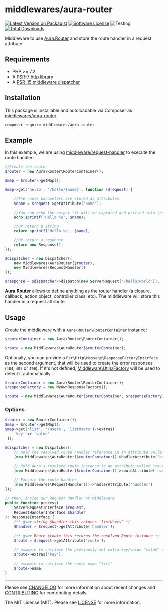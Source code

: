# middlewares/aura-router

[![Latest Version on Packagist][ico-version]][link-packagist]
[![Software License][ico-license]](LICENSE)
![Testing][ico-ga]
[![Total Downloads][ico-downloads]][link-downloads]

Middleware to use [Aura.Router](https://github.com/auraphp/Aura.Router/) and store the route handler in a request attribute.

## Requirements

* PHP >= 7.2
* A [PSR-7 http library](https://github.com/middlewares/awesome-psr15-middlewares#psr-7-implementations)
* A [PSR-15 middleware dispatcher](https://github.com/middlewares/awesome-psr15-middlewares#dispatcher)

## Installation

This package is installable and autoloadable via Composer as [middlewares/aura-router](https://packagist.org/packages/middlewares/aura-router).

```sh
composer require middlewares/aura-router
```

## Example

In this example, we are using [middleware/request-handler](https://github.com/middlewares/request-handler) to execute the route handler:

```php
//Create the router
$router = new Aura\Router\RouterContainer();

$map = $router->getMap();

$map->get('hello', '/hello/{name}', function ($request) {

    //The route parameters are stored as attributes
    $name = $request->getAttribute('name');

    //You can echo the output (it will be captured and writted into the body)
    echo sprintf('Hello %s', $name);

    //Or return a string
    return sprintf('Hello %s', $name);

    //Or return a response
    return new Response();
});

$dispatcher = new Dispatcher([
    new Middlewares\AuraRouter($router),
    new Middlewares\RequestHandler()
]);

$response = $dispatcher->dispatch(new ServerRequest('/hello/world'));
```

**Aura.Router** allows to define anything as the router handler (a closure, callback, action object, controller class, etc). The middleware will store this handler in a request attribute.

## Usage

Create the middleware with a `Aura\Router\RouterContainer` instance:

```php
$routerContainer = new Aura\Router\RouterContainer();

$route = new Middlewares\AuraRouter($routerContainer);
```

Optionally, you can provide a `Psr\Http\Message\ResponseFactoryInterface` as the second argument, that will be used to create the error responses (`404`, `405` or `406`). If it's not defined, [Middleware\Utils\Factory](https://github.com/middlewares/utils#factory) will be used to detect it automatically.

```php
$routerContainer = new Aura\Router\RouterContainer();
$responseFactory = new MyOwnResponseFactory();

$route = new Middlewares\AuraRouter($routerContainer, $responseFactory);
```

### Options

```php
$router = new RouterContainer();
$map = $router->getMap();
$map->get('list', '/users', 'listUsers')->extras(
    'key' => 'value'
 ]);

$dispatcher = new Dispatcher([
    // Hold the resolved route handler reference in an attribute called "handler"
    (new Middlewares\AuraRouter($routerContainer))->hadlerAttribute('handler'),
       
    // Hold Aura's resolved route instance in an attribute called "route"
    (new Middlewares\AuraRouter($routerContainer))->routeAttribute('route'),

    // Execute the route handler
    (new Middlewares\RequestHandler())->hadlerAttribute('handler')
]);

// then, inside our Request Handler or Middleware
public function process(
    ServerRequestInterface $request,
    RequestHandlerInterface $handler
): ResponseInterface {
    /** @var string $handler this returns 'listUsers' */
    $handler = $request->getAttribute('handler');
    
    /** @var Route $route this returns the resolved Route instance */
    $route = $request->getAttribute('route');
    
    // example to retrieve the previously set extra key/value "value" (previously set in extras())
    $route->extras['key'];
    
    // example to retrieve the route name "list"
    $route->name;
}
```

---

Please see [CHANGELOG](CHANGELOG.md) for more information about recent changes and [CONTRIBUTING](CONTRIBUTING.md) for contributing details.

The MIT License (MIT). Please see [LICENSE](LICENSE) for more information.

[ico-version]: https://img.shields.io/packagist/v/middlewares/aura-router.svg?style=flat-square
[ico-license]: https://img.shields.io/badge/license-MIT-brightgreen.svg?style=flat-square
[ico-ga]: https://github.com/middlewares/aura-router/workflows/testing/badge.svg
[ico-downloads]: https://img.shields.io/packagist/dt/middlewares/aura-router.svg?style=flat-square

[link-packagist]: https://packagist.org/packages/middlewares/aura-router
[link-downloads]: https://packagist.org/packages/middlewares/aura-router
